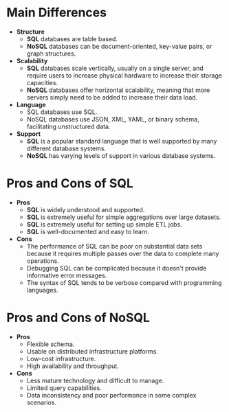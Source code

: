 # Main Differences
- **Structure**
    - **SQL** databases are table based.
    - **NoSQL** databases can be document-oriented, key-value pairs, or graph structures.
- **Scalability**
    - **SQL** databases scale vertically, usually on a single server, and require users to increase physical hardware to increase their storage capacities.
    - **NoSQL** databases offer horizontal scalability, meaning that more servers simply need to be added to increase their data load.
- **Language**
    - SQL databases use SQL.
    - NoSQL databases use JSON, XML, YAML, or binary schema, facilitating unstructured data.
- **Support**
    - **SQL** is a popular standard language that is well supported by many different database systems.
    - **NoSQL** has varying levels of support in various database systems.
 
# Pros and Cons of SQL
- **Pros**
    - **SQL** is widely understood and supported.
    - **SQL** is extremely useful for simple aggregations over large datasets.
    - **SQL** is extremely useful for setting up simple ETL jobs.
    - **SQL** is well-documented and easy to learn.
- **Cons**
    - The performance of SQL can be poor on substantial data sets because it requires multiple passes over the data to complete many operations.
    - Debugging SQL can be complicated because it doesn't provide informative error messages.
    - The syntax of SQL tends to be verbose compared with programming languages.
 
# Pros and Cons of NoSQL
- **Pros**
    - Flexible schema.
    - Usable on distributed infrastructure platforms.
    - Low-cost infrastructure.
    - High availability and throughput.
- **Cons**
    - Less mature technology and difficult to manage.
    - Limited query capabilities.
    - Data inconsistency and poor performance in some complex scenarios.
